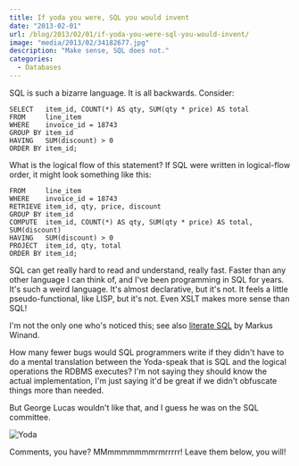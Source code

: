 ```yaml
---
title: If yoda you were, SQL you would invent
date: "2013-02-01"
url: /blog/2013/02/01/if-yoda-you-were-sql-you-would-invent/
image: "media/2013/02/34182677.jpg"
description: "Make sense, SQL does not."
categories:
  - Databases
---
```

SQL is such a bizarre language. It is all backwards. Consider:

	SELECT   item_id, COUNT(*) AS qty, SUM(qty * price) AS total
	FROM     line_item
	WHERE    invoice_id = 18743
	GROUP BY item_id
	HAVING   SUM(discount) > 0
	ORDER BY item_id;

What is the logical flow of this statement? If SQL were written in logical-flow order, it might look something like this:

	FROM     line_item
	WHERE    invoice_id = 18743
	RETRIEVE item_id, qty, price, discount
	GROUP BY item_id
	COMPUTE  item_id, COUNT(*) AS qty, SUM(qty * price) AS total, SUM(discount)
	HAVING   SUM(discount) > 0
	PROJECT  item_id, qty, total
	ORDER BY item_id;

SQL can get really hard to read and understand, really fast. Faster than any other language I can think of, and I've been programming in SQL for years. It's such a weird language. It's almost declarative, but it's not. It feels a little pseudo-functional, like LISP, but it's not. Even XSLT makes more sense than SQL!

I'm not the only one who's noticed this; see also [literate
SQL](https://modern-sql.com/use-case/literate-sql) by Markus Winand.

How many fewer bugs would SQL programmers write if they didn't have to do a mental translation between the Yoda-speak that is SQL and the logical operations the RDBMS executes? I'm not saying they should know the actual implementation, I'm just saying it'd be great if we didn't obfuscate things more than needed.

But George Lucas wouldn't like that, and I guess he was on the SQL committee.

![Yoda](/media/2013/02/34182677.jpg)

Comments, you have? MMmmmmmmmrmrrrrr! Leave them below, you will!
